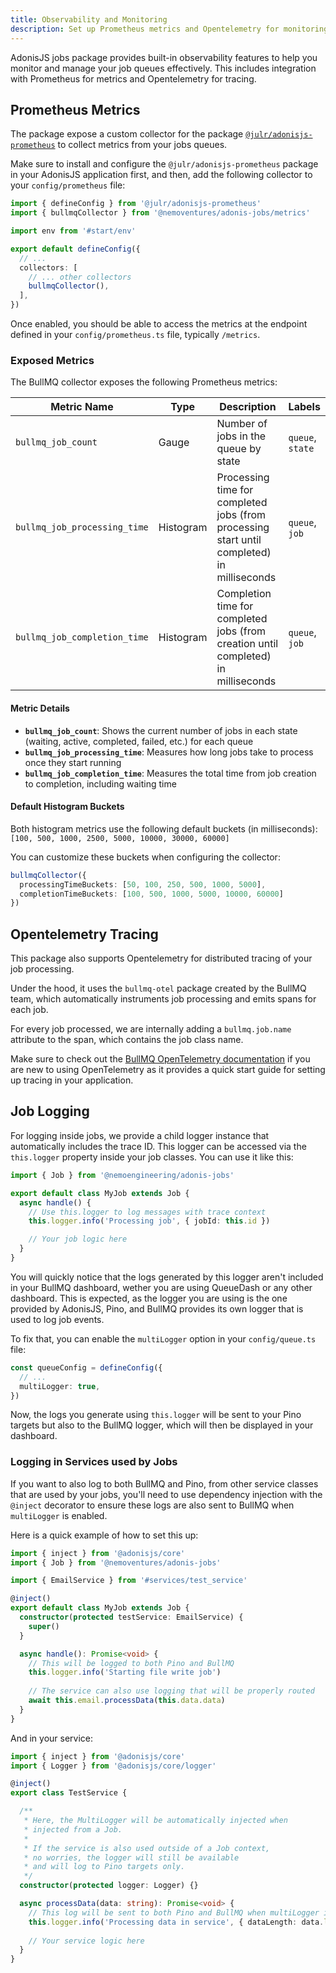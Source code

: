 ```yaml
---
title: Observability and Monitoring
description: Set up Prometheus metrics and Opentelemetry for monitoring your job queues
---
```



AdonisJS jobs package provides built-in observability features to help you monitor and manage your job queues effectively. This includes integration with Prometheus for metrics and Opentelemetry for tracing.

## Prometheus Metrics

The package expose a custom collector for the package [`@julr/adonisjs-prometheus`](https://github.com/Julien-R44/adonisjs-prometheus) to collect metrics from your jobs queues. 

Make sure to install and configure the `@julr/adonisjs-prometheus` package in your AdonisJS application first, and then, add the following collector to your `config/prometheus` file:

```typescript
import { defineConfig } from '@julr/adonisjs-prometheus'
import { bullmqCollector } from '@nemoventures/adonis-jobs/metrics'

import env from '#start/env'

export default defineConfig({
  // ...
  collectors: [
    // ... other collectors
    bullmqCollector(),
  ],
})
```

Once enabled, you should be able to access the metrics at the endpoint defined in your `config/prometheus.ts` file, typically `/metrics`.

### Exposed Metrics

The BullMQ collector exposes the following Prometheus metrics:

| Metric Name                  | Type      | Description                                                                                | Labels           |
| ---------------------------- | --------- | ------------------------------------------------------------------------------------------ | ---------------- |
| `bullmq_job_count`           | Gauge     | Number of jobs in the queue by state                                                       | `queue`, `state` |
| `bullmq_job_processing_time` | Histogram | Processing time for completed jobs (from processing start until completed) in milliseconds | `queue`, `job`   |
| `bullmq_job_completion_time` | Histogram | Completion time for completed jobs (from creation until completed) in milliseconds         | `queue`, `job`   |

#### Metric Details

- **`bullmq_job_count`**: Shows the current number of jobs in each state (waiting, active, completed, failed, etc.) for each queue
- **`bullmq_job_processing_time`**: Measures how long jobs take to process once they start running
- **`bullmq_job_completion_time`**: Measures the total time from job creation to completion, including waiting time

#### Default Histogram Buckets

Both histogram metrics use the following default buckets (in milliseconds):
`[100, 500, 1000, 2500, 5000, 10000, 30000, 60000]`

You can customize these buckets when configuring the collector:

```typescript
bullmqCollector({
  processingTimeBuckets: [50, 100, 250, 500, 1000, 5000],
  completionTimeBuckets: [100, 500, 1000, 5000, 10000, 60000]
})
```

## Opentelemetry Tracing

This package also supports Opentelemetry for distributed tracing of your job processing. 

Under the hood, it uses the `bullmq-otel` package created by the BullMQ team, which automatically instruments job processing and emits spans for each job.

For every job processed, we are internally adding a `bullmq.job.name` attribute to the span, which contains the job class name.

Make sure to check out the [BullMQ OpenTelemetry documentation](https://docs.bullmq.io/guide/telemetry/getting-started) if you are new to using OpenTelemetry as it provides a quick start guide for setting up tracing in your application.

## Job Logging

For logging inside jobs, we provide a child logger instance that automatically includes the trace ID. This logger can be accessed via the `this.logger` property inside your job classes.
You can use it like this:

```typescript
import { Job } from '@nemoengineering/adonis-jobs'

export default class MyJob extends Job {
  async handle() {
    // Use this.logger to log messages with trace context
    this.logger.info('Processing job', { jobId: this.id })

    // Your job logic here
  }
}
```

You will quickly notice that the logs generated by this logger aren't included in your BullMQ dashboard, wether you are using QueueDash or any other dashboard. This is expected, as the logger you are using is the one provided by AdonisJS, Pino, and BullMQ provides its own logger that is used to log job events.

To fix that, you can enable the `multiLogger` option in your `config/queue.ts` file:

```typescript
const queueConfig = defineConfig({
  // ...
  multiLogger: true,
})
```

Now, the logs you generate using `this.logger` will be sent to your Pino targets but also to the BullMQ logger, which will then be displayed in your dashboard.

### Logging in Services used by Jobs

If you want to also log to both BullMQ and Pino, from other service classes that are used by your jobs, you'll need to use dependency injection with the `@inject` decorator to ensure these logs are also sent to BullMQ when `multiLogger` is enabled.

Here is a quick example of how to set this up:

```typescript
import { inject } from '@adonisjs/core'
import { Job } from '@nemoventures/adonis-jobs'

import { EmailService } from '#services/test_service'

@inject()
export default class MyJob extends Job {
  constructor(protected testService: EmailService) {
    super()
  }

  async handle(): Promise<void> {
    // This will be logged to both Pino and BullMQ
    this.logger.info('Starting file write job')
    
    // The service can also use logging that will be properly routed
    await this.email.processData(this.data.data)
  }
}
```

And in your service:

```typescript
import { inject } from '@adonisjs/core'
import { Logger } from '@adonisjs/core/logger'

@inject()
export class TestService {

  /**
   * Here, the MultiLogger will be automatically injected when
   * injected from a Job.
   * 
   * If the service is also used outside of a Job context,
   * no worries, the logger will still be available
   * and will log to Pino targets only.
   */
  constructor(protected logger: Logger) {}

  async processData(data: string): Promise<void> {
    // This log will be sent to both Pino and BullMQ when multiLogger is enabled
    this.logger.info('Processing data in service', { dataLength: data.length })
    
    // Your service logic here
  }
}
```


